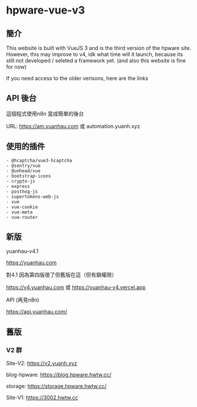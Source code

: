 # hpware-vue-v3

## 簡介

This website is built with VueJS 3 and is the third version of the hpware site.
However, this may improve to v4, idk what time will it launch, because its still not developed / seleted a framework yet. (and also this website is fine for now)

If you need access to the older verisons, here are the links

## API 後台
這個程式使用n8n 當成簡單的後台

URL: https://am.yuanhau.com 或 automation.yuanh.xyz

## 使用的插件

    - @hcaptcha/vue3-hcaptcha
    - @sentry/vue
    - @unhead/vue
    - bootstrap-icons
    - crypto-js
    - express
    - posthog-js
    - supertokens-web-js
    - vue
    - vue-cookie
    - vue-meta
    - vue-router

## 新版
yuanhau-v4.1 

https://yuanhau.com

對4.1 因為第四版壞了但舊版在這（但有鎖權限）

https://v4.yuanhau.com 或 https://yuanhau-v4.vercel.app

API (再見n8n)

https://api.yuanhau.com/

## 舊版
### V2 群
Site-V2: https://v2.yuanh.xyz

blog-hpware: https://blog.hpware.hwtw.cc/

storage: https://storage.hpware.hwtw.cc/

Site-V1: https://3002.hwtw.cc

